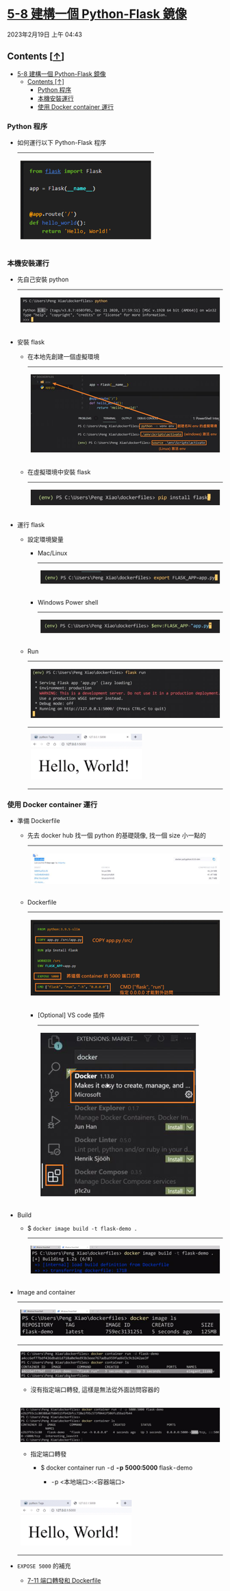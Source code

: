 <!-- This md file is originally converted from onenote -->

# [5-8 建構一個 Python-Flask 鏡像](https://dockertips.readthedocs.io/en/latest/dockerfile-guide/python-flask.html)

2023年2月19日
上午 04:43

## Contents [[↑](#5-8-建構一個-python-flask-鏡像)]

- [5-8 建構一個 Python-Flask 鏡像](#5-8-建構一個-python-flask-鏡像)
  - [Contents \[↑\]](#contents-)
    - [Python 程序](#python-程序)
    - [本機安裝運行](#本機安裝運行)
    - [使用 Docker container 運行](#使用-docker-container-運行)

### Python 程序

- 如何運行以下 Python-Flask 程序
  <table>
    <colgroup>
      <col style="width: 100%" />
    </colgroup>
    <thead>
      <tr class="header">
        <th>
          <p><img src="assets/012_5-8_建構一個_Python_Flask_鏡像_000.png" /></p>
        </th>
      </tr>
    </thead>
    <tbody>
    </tbody>
  </table>

### 本機安裝運行

- 先自己安裝 python
  <table>
    <colgroup>
      <col style="width: 100%" />
    </colgroup>
    <thead>
      <tr class="header">
        <th>
          <p><img src="assets/012_5-8_建構一個_Python_Flask_鏡像_001.png" /></p>
        </th>
      </tr>
    </thead>
    <tbody>
    </tbody>
  </table>

- 安裝 flask
  - 在本地先創建一個虛擬環境
    <table>
      <colgroup>
        <col style="width: 100%" />
      </colgroup>
      <thead>
        <tr class="header">
          <th>
            <p><img src="assets/012_5-8_建構一個_Python_Flask_鏡像_002.png" /></p>
          </th>
        </tr>
      </thead>
      <tbody>
      </tbody>
    </table>

  - 在虛擬環境中安裝 flask
    <table>
      <colgroup>
        <col style="width: 100%" />
      </colgroup>
      <thead>
        <tr class="header">
          <th>
            <p><img src="assets/012_5-8_建構一個_Python_Flask_鏡像_003.png" /></p>
          </th>
        </tr>
      </thead>
      <tbody>
      </tbody>
    </table>

- 運行 flask
  - 設定環境變量
    - Mac/Linux
      <table>
        <colgroup>
          <col style="width: 100%" />
        </colgroup>
        <thead>
          <tr class="header">
            <th>
              <p><img src="assets/012_5-8_建構一個_Python_Flask_鏡像_004.png" /></p>
            </th>
          </tr>
        </thead>
        <tbody>
        </tbody>
      </table>

    - Windows Power shell
      <table>
        <colgroup>
          <col style="width: 100%" />
        </colgroup>
        <thead>
          <tr class="header">
            <th>
              <p><img src="assets/012_5-8_建構一個_Python_Flask_鏡像_005.png" /></p>
            </th>
          </tr>
        </thead>
        <tbody>
        </tbody>
      </table>

  - Run
    <table>
      <colgroup>
        <col style="width: 100%" />
      </colgroup>
      <thead>
        <tr class="header">
          <th>
            <p><img src="assets/012_5-8_建構一個_Python_Flask_鏡像_006.png" /></p>
          </th>
        </tr>
      </thead>
      <tbody>
        <tr class="odd">
          <td>
            <p><img src="assets/012_5-8_建構一個_Python_Flask_鏡像_007.png" /></p>
          </td>
        </tr>
      </tbody>
    </table>

### 使用 Docker container 運行

- 準備 Dockerfile
  - 先去 docker hub 找一個 python 的基礎競像, 找一個 size 小一點的
    <table>
      <colgroup>
        <col style="width: 100%" />
      </colgroup>
      <thead>
        <tr class="header">
          <th>
            <p><img src="assets/012_5-8_建構一個_Python_Flask_鏡像_008.png" /></p>
          </th>
        </tr>
      </thead>
      <tbody>
      </tbody>
    </table>

  - Dockerfile
    <table>
      <colgroup>
        <col style="width: 100%" />
      </colgroup>
      <thead>
        <tr class="header">
          <th>
            <p><img src="assets/012_5-8_建構一個_Python_Flask_鏡像_009.png" /></p>
          </th>
        </tr>
      </thead>
      <tbody>
      </tbody>
    </table>

    - [Optional] VS code 插件
      <table>
        <colgroup>
          <col style="width: 100%" />
        </colgroup>
        <thead>
          <tr class="header">
            <th>
              <p><img src="assets/012_5-8_建構一個_Python_Flask_鏡像_010.png" /></p>
            </th>
          </tr>
        </thead>
        <tbody>
        </tbody>
      </table>

- Build
  - $ `docker image build -t flask-demo .`
    <table>
      <colgroup>
        <col style="width: 100%" />
      </colgroup>
      <thead>
        <tr class="header">
          <th>
            <p><img src="assets/012_5-8_建構一個_Python_Flask_鏡像_011.png" /></p>
          </th>
        </tr>
      </thead>
      <tbody>
      </tbody>
    </table>

- Image and container
  <table>
    <colgroup>
      <col style="width: 100%" />
    </colgroup>
    <thead>
      <tr class="header">
        <th>
          <p><img src="assets/012_5-8_建構一個_Python_Flask_鏡像_012.png" /></p>
        </th>
      </tr>
    </thead>
    <tbody>
      <tr class="odd">
        <td>
          <p><img src="assets/012_5-8_建構一個_Python_Flask_鏡像_013.png" /></p>
          <ul class="incremental">
            <li>
              <p>沒有指定端口轉發, 這樣是無法從外面訪問容器的</p>
            </li>
          </ul>
        </td>
      </tr>
      <tr class="even">
        <td>
          <p><img src="assets/012_5-8_建構一個_Python_Flask_鏡像_014.png" /></p>
          <ul class="incremental">
            <li>
              <p>指定端口轉發</p>
              <ul class="incremental">
                <li>
                  <p>$ docker container run -d <strong>-p 5000:5000</strong> flask-demo</p>
                  <ul class="incremental">
                    <li>
                      <p>-p &lt;本地端口&gt;:&lt;容器端口&gt;</p>
                    </li>
                  </ul>
                </li>
              </ul>
            </li>
          </ul>
        </td>
      </tr>
      <tr class="odd">
        <td>
          <p><img src="assets/012_5-8_建構一個_Python_Flask_鏡像_007.png" /></p>
        </td>
      </tr>
    </tbody>
  </table>

- `EXPOSE 5000` 的補充
  - [7-11 端口轉發和 Dockerfile](../7-docker-network/7-11-port-forwarding-and-dockerfile.md)
